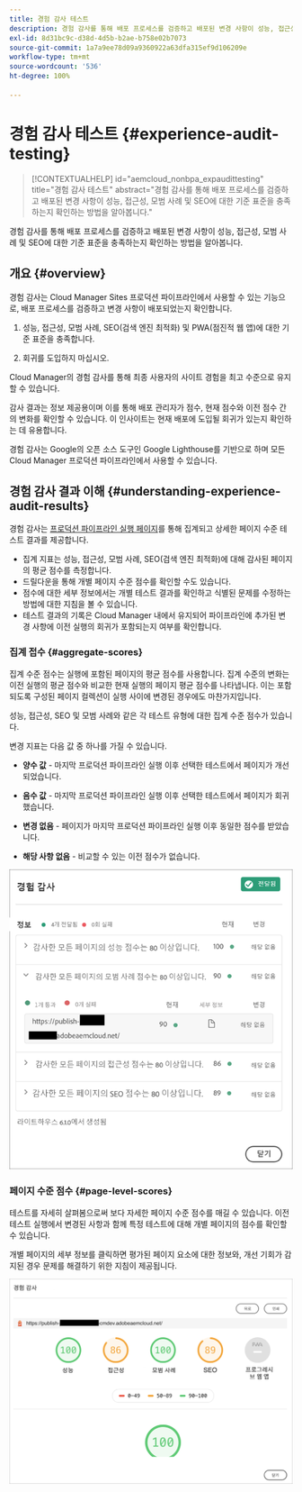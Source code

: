 ```yaml
---
title: 경험 감사 테스트
description: 경험 감사를 통해 배포 프로세스를 검증하고 배포된 변경 사항이 성능, 접근성, 모범 사례 및 SEO에 대한 기준 표준을 충족하는지 확인하는 방법을 알아봅니다.
exl-id: 8d31bc9c-d38d-4d5b-b2ae-b758e02b7073
source-git-commit: 1a7a9ee78d09a9360922a63dfa315ef9d106209e
workflow-type: tm+mt
source-wordcount: '536'
ht-degree: 100%

---
```



# 경험 감사 테스트 {#experience-audit-testing}

>[!CONTEXTUALHELP]
>id="aemcloud_nonbpa_expaudittesting"
>title="경험 감사 테스트"
>abstract="경험 감사를 통해 배포 프로세스를 검증하고 배포된 변경 사항이 성능, 접근성, 모범 사례 및 SEO에 대한 기준 표준을 충족하는지 확인하는 방법을 알아봅니다."

경험 감사를 통해 배포 프로세스를 검증하고 배포된 변경 사항이 성능, 접근성, 모범 사례 및 SEO에 대한 기준 표준을 충족하는지 확인하는 방법을 알아봅니다.

## 개요 {#overview}

경험 감사는 Cloud Manager Sites 프로덕션 파이프라인에서 사용할 수 있는 기능으로, 배포 프로세스를 검증하고 변경 사항이 배포되었는지 확인합니다.

1. 성능, 접근성, 모범 사례, SEO(검색 엔진 최적화) 및 PWA(점진적 웹 앱)에 대한 기준 표준을 충족합니다.

1. 회귀를 도입하지 마십시오.

Cloud Manager의 경험 감사를 통해 최종 사용자의 사이트 경험을 최고 수준으로 유지할 수 있습니다.

감사 결과는 정보 제공용이며 이를 통해 배포 관리자가 점수, 현재 점수와 이전 점수 간의 변화를 확인할 수 있습니다. 이 인사이트는 현재 배포에 도입될 회귀가 있는지 확인하는 데 유용합니다.

경험 감사는 Google의 오픈 소스 도구인 Google Lighthouse를 기반으로 하며 모든 Cloud Manager 프로덕션 파이프라인에서 사용할 수 있습니다.

## 경험 감사 결과 이해 {#understanding-experience-audit-results}

경험 감사는 [프로덕션 파이프라인 실행 페이지](/help/implementing/cloud-manager/deploy-code.md)를 통해 집계되고 상세한 페이지 수준 테스트 결과를 제공합니다.

* 집계 지표는 성능, 접근성, 모범 사례, SEO(검색 엔진 최적화)에 대해 감사된 페이지의 평균 점수를 측정합니다.
* 드릴다운을 통해 개별 페이지 수준 점수를 확인할 수도 있습니다.
* 점수에 대한 세부 정보에서는 개별 테스트 결과를 확인하고 식별된 문제를 수정하는 방법에 대한 지침을 볼 수 있습니다.
* 테스트 결과의 기록은 Cloud Manager 내에서 유지되어 파이프라인에 추가된 변경 사항에 이전 실행의 회귀가 포함되는지 여부를 확인합니다.

### 집계 접수 {#aggregate-scores}

집계 수준 점수는 실행에 포함된 페이지의 평균 점수를 사용합니다. 집계 수준의 변화는 이전 실행의 평균 점수와 비교한 현재 실행의 페이지 평균 점수를 나타냅니다. 이는 포함되도록 구성된 페이지 컬렉션이 실행 사이에 변경된 경우에도 마찬가지입니다.

성능, 접근성, SEO 및 모범 사례와 같은 각 테스트 유형에 대한 집계 수준 점수가 있습니다.

변경 지표는 다음 값 중 하나를 가질 수 있습니다.

* **양수 값** - 마지막 프로덕션 파이프라인 실행 이후 선택한 테스트에서 페이지가 개선되었습니다.

* **음수 값** - 마지막 프로덕션 파이프라인 실행 이후 선택한 테스트에서 페이지가 회귀했습니다.

* **변경 없음** - 페이지가 마지막 프로덕션 파이프라인 실행 이후 동일한 점수를 받았습니다.

* **해당 사항 없음** - 비교할 수 있는 이전 점수가 없습니다.

![경험 감사 결과](/help/implementing/cloud-manager/assets/exp-audit-1.png)


### 페이지 수준 점수 {#page-level-scores}

테스트를 자세히 살펴봄으로써 보다 자세한 페이지 수준 점수를 매길 수 있습니다. 이전 테스트 실행에서 변경된 사항과 함께 특정 테스트에 대해 개별 페이지의 점수를 확인할 수 있습니다.

개별 페이지의 세부 정보를 클릭하면 평가된 페이지 요소에 대한 정보와, 개선 기회가 감지된 경우 문제를 해결하기 위한 지침이 제공됩니다.

![페이지 수준 점수](/help/implementing/cloud-manager/assets/exp-audit-2.png)
